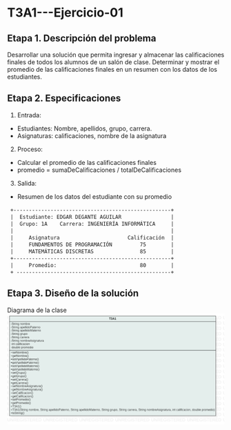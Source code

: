 # T3A1---Ejercicio-01

## Etapa 1. Descripción del problema
Desarrollar una solución que permita ingresar y almacenar las calificaciones finales de todos los alumnos de un salón de clase. Determinar y mostrar el promedio de las calificaciones finales en un resumen con los datos de los estudiantes.

## Etapa 2. Especificaciones
1. Entrada: 
  - Estudiantes: Nombre, apellidos, grupo, carrera.
  - Asignaturas: calificaciones, nombre de la asignatura
2. Proceso:
  - Calcular el promedio de las calificaciones finales
  - promedio = sumaDeCalificaciones / totalDeCalificaciones
3. Salida:
  - Resumen de los datos del estudiante con su promedio
  
 ~~~
  +---------------------------------------------------+
  |  Estudiante: EDGAR DEGANTE AGUILAR                |
  |  Grupo: 1A    Carrera: INGENIERÍA INFORMÁTICA     |
  |                                                   |
  |     Asignatura                      Calificación  |  
  |     FUNDAMENTOS DE PROGRAMACIÓN         75        |
  |     MATEMÁTICAS DISCRETAS               85        |
  +---------------------------------------------------+
  |     Promedio:                           80        |
  + --------------------------------------------------+
~~~

## Etapa 3. Diseño de la solución
Diagrama de la clase
![](https://github.com/edgardeganteaoes/T3A1---Ejercicio-01/blob/main/T3A1.png)

